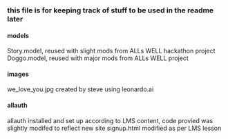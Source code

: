 ### this file is for keeping track of stuff to be used in the readme later

#### models
Story.model, reused with slight mods from ALLs WELL hackathon project
Doggo.model, reused with major mods from ALLs WELL project

#### images
we_love_you.jpg created by steve using leonardo.ai

#### allauth

allauth installed and set up according to LMS content, code provied was slightly modifed to reflect new site
signup.html modified as per LMS lesson